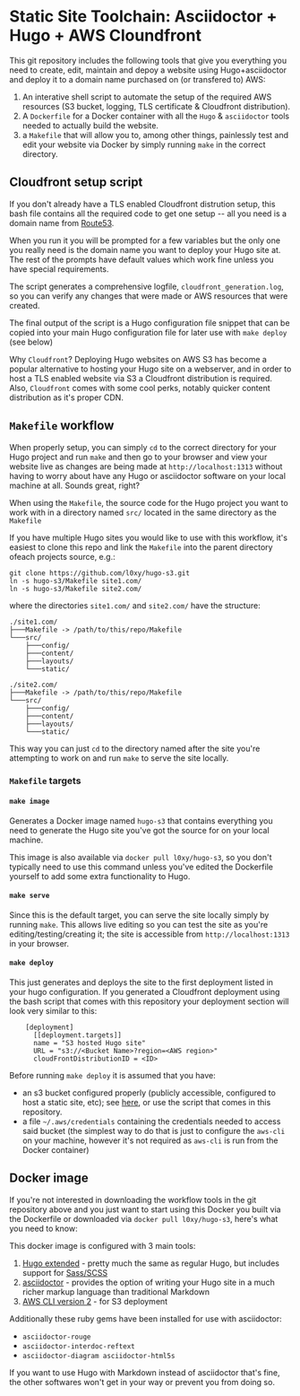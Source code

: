 # Static Site Toolchain: Asciidoctor + Hugo + AWS Cloundfront

This git repository includes the following tools that give you everything you need to create, edit, maintain and depoy a website using Hugo+asciidoctor and deploy it to a domain name purchased on (or transfered to) AWS:

1. An interative shell script to automate the setup of the required AWS resources (S3 bucket, logging, TLS certificate & Cloudfront distribution).
2. A `Dockerfile` for a Docker container with all the `Hugo` & `asciidoctor` tools needed to actually build the website.
3. a `Makefile` that will allow you to, among other things, painlessly test and edit your website via Docker by simply running `make` in the correct directory.

## Cloudfront setup script

If you don't already have a TLS enabled Cloudfront distrution setup, this bash file contains all the required code to get one setup -- all you need is a domain name from [Route53](https://aws.amazon.com/route53/).

When you run it you will be prompted for a few variables but the only one you really need is the domain name you want to deploy your Hugo site at. The rest of the prompts have default values which work fine unless you have special requirements.

The script generates a comprehensive logfile, `cloudfront_generation.log`, so you can verify any changes that were made or AWS resources that were created.

The final output of the script is a Hugo configuration file snippet that can be copied into your main Hugo configuration file for later use with `make deploy` (see below)

Why `Cloudfront`?
Deploying Hugo websites on AWS S3 has become a popular alternative to hosting your Hugo site on a webserver, and in order to host a TLS enabled website via S3 a Cloudfront distribution is required. Also, `Cloudfront` comes with some cool perks, notably quicker content distribution as it's proper CDN.

## `Makefile` workflow

When properly setup, you can simply `cd` to the correct directory for your Hugo project and run `make` and then go to your browser and view your website live as changes are being made at `http://localhost:1313` without having to worry about have any Hugo or asciidoctor software on your local machine at all. Sounds great, right?

When using the `Makefile`, the source code for the Hugo project you want to work with in a directory named `src/` located in the same directory as the `Makefile` 

If you have multiple Hugo sites you would like to use with this workflow, it's easiest to clone this repo and link the `Makefile` into the parent directory ofeach projects source, e.g.:

```
git clone https://github.com/l0xy/hugo-s3.git
ln -s hugo-s3/Makefile site1.com/
ln -s hugo-s3/Makefile site2.com/
```

where the directories `site1.com/` and `site2.com/` have the structure:
```
./site1.com/
├───Makefile -> /path/to/this/repo/Makefile
└───src/
    ├───config/
    ├───content/
    ├───layouts/
    └───static/ 

./site2.com/
├───Makefile -> /path/to/this/repo/Makefile
└───src/
    ├───config/
    ├───content/
    ├───layouts/
    └───static/ 
```

This way you can just `cd` to the directory named after the site you're attempting to work on and run `make` to serve the site locally.

### `Makefile` targets

#### `make image`

Generates a Docker image named `hugo-s3` that contains everything you need to generate the Hugo site you've got the source for on your local machine.

This image is also available via `docker pull l0xy/hugo-s3`, so you don't typically need to use this command unless you've edited the Dockerfile yourself to add some extra functionality to Hugo.

#### `make serve`

Since this is the default target, you can serve the site locally simply by running `make`. This allows live editing so you can test the site as you're editing/testing/creating it; the site is accessible from `http://localhost:1313` in your browser.

#### `make deploy`

This just generates and deploys the site to the first deployment listed in your hugo configuration. If you generated a Cloudfront deployment using the bash script that comes with this repository your deployment section will look very similar to this:
```
    [deployment]
      [[deployment.targets]]
      name = "S3 hosted Hugo site"
      URL = "s3://<Bucket Name>?region=<AWS region>"
      cloudFrontDistributionID = <ID>
```

Before running `make deploy` it is assumed that you have:
- an s3 bucket configured properly (publicly accessible, configured to host a static site, etc); see [here](https://capgemini.github.io/development/Using-S3-and-Hugo-to-Create-Hosting-Static-Website/), or use the script that comes in this repository.
 - a file `~/.aws/credentials` containing the credentials needed to access said bucket (the simplest way to do that is just to configure the `aws-cli` on your machine, however it's not required as `aws-cli` is run from the Docker container)

## Docker image

If you're not interested in downloading the workflow tools in the git repository above and you just want to start using this Docker you built via the Dockerfile or downloaded via `docker pull l0xy/hugo-s3`, here's what you need to know:
 
This docker image is configured with 3 main tools: 
  1. [Hugo extended](https://gohugo.io/getting-started/installing/) - pretty much the same as regular Hugo, but includes support for [Sass/SCSS](https://sass-lang.com/)
  2. [asciidoctor](https://asciidoctor.org/) - provides the option of writing your Hugo site in a much richer markup language than traditional Markdown
  3. [AWS CLI version 2](https://docs.aws.amazon.com/cli/latest/userguide/install-cliv2-linux.html#cliv2-linux-install) - for S3 deployment

Additionally these ruby gems have been installed for use with asciidoctor:

- `asciidoctor-rouge`
- `asciidoctor-interdoc-reftext`
- `asciidoctor-diagram asciidoctor-html5s`

If you want to use Hugo with Markdown instead of asciidoctor that's fine, the other softwares won't get in your way or prevent you from doing so.

